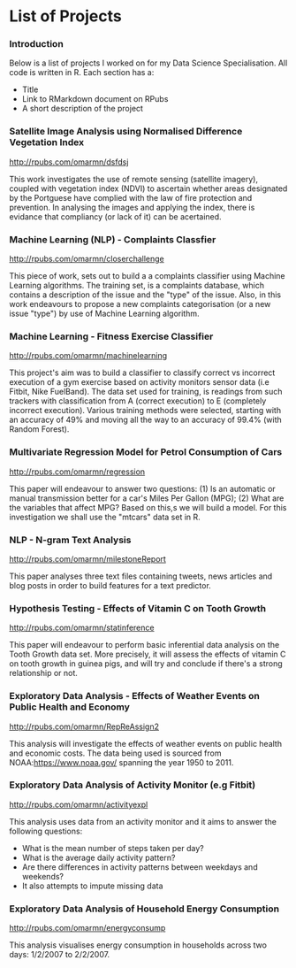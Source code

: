 <h1>List of Projects</h1>

<h3>Introduction</h3>

Below is a list of projects I worked on for my Data Science Specialisation. All code is written in R. Each section has a:

- Title
- Link to RMarkdown document on RPubs
- A short description of the project

<h3>Satellite Image Analysis using Normalised Difference Vegetation Index</h3>

http://rpubs.com/omarmn/dsfdsj

This work investigates the use of remote sensing (satellite imagery), coupled with vegetation index (NDVI) to ascertain whether areas designated by the Portguese have complied with the law of fire protection and prevention. In analysing the images and applying the index, there is evidance that compliancy (or lack of it) can be acertained.

<h3>Machine Learning (NLP) - Complaints Classfier</h3>

http://rpubs.com/omarmn/closerchallenge

This piece of work, sets out to build a a complaints classifier using Machine Learning algorithms. The training set, is a complaints database, which contains a description of the issue and the "type" of the issue. Also, in this work endeavours to propose a new complaints categorisation (or a new issue "type") by use of Machine Learning algorithm.

<h3>Machine Learning - Fitness Exercise Classifier</h3>

http://rpubs.com/omarmn/machinelearning

This project's aim was to build a classifier to classify correct vs incorrect execution of a gym exercise based on activity monitors sensor data (i.e Fitbit, Nike FuelBand). The data set used for training, is readings from such trackers with classification from A (correct execution) to E (completely incorrect execution). Various training methods were selected, starting with an accuracy of 49% and moving all the way to an accuracy of 99.4% (with Random Forest).

<h3>Multivariate Regression Model for Petrol Consumption of Cars</h3>

http://rpubs.com/omarmn/regression

This paper will endeavour to answer two questions: (1) Is an automatic or manual transmission better for a car's Miles Per Gallon (MPG); (2) What are the variables that affect MPG? Based on this,s we will build a model. For this investigation we shall use the "mtcars" data set in R.

<h3>NLP - N-gram Text Analysis</h3>

http://rpubs.com/omarmn/milestoneReport

This paper analyses three text files containing tweets, news articles and blog posts in order to build features for a text predictor.

<h3>Hypothesis Testing - Effects of Vitamin C on Tooth Growth</h3>

http://rpubs.com/omarmn/statinference

This paper will endeavour to perform basic inferential data analysis on the Tooth Growth data set. More precisely, it will assess the effects of vitamin C on tooth growth in guinea pigs, and will try and conclude if there's a strong relationship or not.

<h3>Exploratory Data Analysis - Effects of Weather Events on Public Health and Economy</h3>

http://rpubs.com/omarmn/RepReAssign2

This analysis will investigate the effects of weather events on public health and economic costs. The data being used is sourced from NOAA:https://www.noaa.gov/  spanning the year 1950 to 2011.

<h3>Exploratory Data Analysis of Activity Monitor (e.g Fitbit)</h3>

http://rpubs.com/omarmn/activityexpl

This analysis uses data from an activity monitor and it aims to answer the following questions:
- What is the mean number of steps taken per day?
- What is the average daily activity pattern?
- Are there differences in activity patterns between weekdays and weekends?
- It also attempts to impute missing data

<h3>Exploratory Data Analysis of Household Energy Consumption</h3>

http://rpubs.com/omarmn/energyconsump

This analysis visualises energy consumption in households across two days: 1/2/2007 to 2/2/2007.



